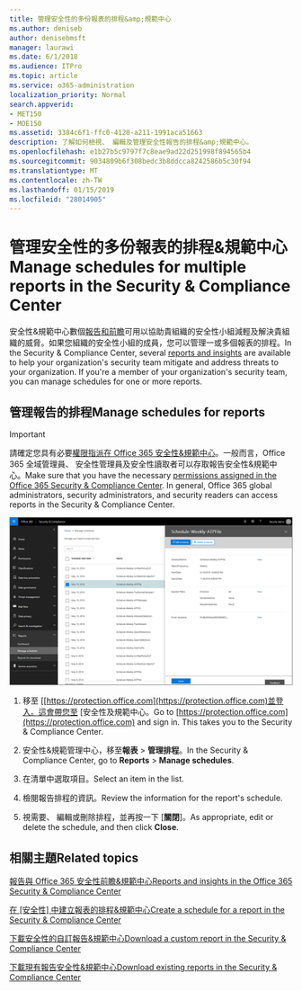 ```yaml
---
title: 管理安全性的多份報表的排程&amp;規範中心
ms.author: deniseb
author: denisebmsft
manager: laurawi
ms.date: 6/1/2018
ms.audience: ITPro
ms.topic: article
ms.service: o365-administration
localization_priority: Normal
search.appverid:
- MET150
- MOE150
ms.assetid: 3384c6f1-ffc0-4120-a211-1991aca51663
description: 了解如何檢視、 編輯及管理安全性報告的排程&amp;規範中心。
ms.openlocfilehash: e1b27b5c9797f7c8eae9ad22d251998f894565b4
ms.sourcegitcommit: 9034809b6f308bedc3b8ddcca8242586b5c30f94
ms.translationtype: MT
ms.contentlocale: zh-TW
ms.lasthandoff: 01/15/2019
ms.locfileid: "28014905"
---
```

# <a name="manage-schedules-for-multiple-reports-in-the-security-amp-compliance-center"></a><span data-ttu-id="811d1-103">管理安全性的多份報表的排程&amp;規範中心</span><span class="sxs-lookup"><span data-stu-id="811d1-103">Manage schedules for multiple reports in the Security &amp; Compliance Center</span></span>

<span data-ttu-id="811d1-p101">安全性&amp;規範中心數個[報告和前瞻](reports-and-insights-in-security-and-compliance.md)可用以協助貴組織的安全性小組減輕及解決貴組織的威脅。如果您組織的安全性小組的成員，您可以管理一或多個報表的排程。</span><span class="sxs-lookup"><span data-stu-id="811d1-p101">In the Security &amp; Compliance Center, several [reports and insights](reports-and-insights-in-security-and-compliance.md) are available to help your organization's security team mitigate and address threats to your organization. If you're a member of your organization's security team, you can manage schedules for one or more reports.</span></span> 
  
## <a name="manage-schedules-for-reports"></a><span data-ttu-id="811d1-106">管理報告的排程</span><span class="sxs-lookup"><span data-stu-id="811d1-106">Manage schedules for reports</span></span>

> [!IMPORTANT]
> <span data-ttu-id="811d1-p102">請確定您具有必要[權限指派在 Office 365 安全性&amp;規範中心](permissions-in-the-security-and-compliance-center.md)。一般而言，Office 365 全域管理員、 安全性管理員及安全性讀取者可以存取報告安全性&amp;規範中心。</span><span class="sxs-lookup"><span data-stu-id="811d1-p102">Make sure that you have the necessary [permissions assigned in the Office 365 Security &amp; Compliance Center](permissions-in-the-security-and-compliance-center.md). In general, Office 365 global administrators, security administrators, and security readers can access reports in the Security &amp; Compliance Center.</span></span> 
  
![安全性&amp;規範中心選擇報告\>管理排程](media/efa5e2f9-bf73-4f85-acea-f1ca7e2bca5e.png)

1. <span data-ttu-id="811d1-p103">移至 [[https://protection.office.com](https://protection.office.com)並登入。這會帶您至 [安全性及規範中心。</span><span class="sxs-lookup"><span data-stu-id="811d1-p103">Go to [https://protection.office.com](https://protection.office.com) and sign in. This takes you to the Security & Compliance Center.</span></span>

2. <span data-ttu-id="811d1-112">安全性&amp;規範管理中心，移至**報表** \> **管理排程**。</span><span class="sxs-lookup"><span data-stu-id="811d1-112">In the Security &amp; Compliance Center, go to **Reports** \> **Manage schedules**.</span></span>
    
3. <span data-ttu-id="811d1-113">在清單中選取項目。</span><span class="sxs-lookup"><span data-stu-id="811d1-113">Select an item in the list.</span></span>
    
4. <span data-ttu-id="811d1-114">檢閱報告排程的資訊。</span><span class="sxs-lookup"><span data-stu-id="811d1-114">Review the information for the report's schedule.</span></span>
    
5. <span data-ttu-id="811d1-115">視需要、 編輯或刪除排程，並再按一下 [**關閉**]。</span><span class="sxs-lookup"><span data-stu-id="811d1-115">As appropriate, edit or delete the schedule, and then click **Close**.</span></span>
    
## <a name="related-topics"></a><span data-ttu-id="811d1-116">相關主題</span><span class="sxs-lookup"><span data-stu-id="811d1-116">Related topics</span></span>

[<span data-ttu-id="811d1-117">報告與 Office 365 安全性前瞻&amp;規範中心</span><span class="sxs-lookup"><span data-stu-id="811d1-117">Reports and insights in the Office 365 Security &amp; Compliance Center</span></span>](reports-and-insights-in-security-and-compliance.md)
  
<span data-ttu-id="811d1-118">[在 [安全性] 中建立報表的排程&amp;規範中心](create-a-schedule-for-a-report.md)</span><span class="sxs-lookup"><span data-stu-id="811d1-118">[Create a schedule for a report in the Security &amp; Compliance Center](create-a-schedule-for-a-report.md)</span></span>
  
[<span data-ttu-id="811d1-119">下載安全性的自訂報告&amp;規範中心</span><span class="sxs-lookup"><span data-stu-id="811d1-119">Download a custom report in the Security &amp; Compliance Center</span></span>](set-up-and-download-a-custom-report.md)
  
[<span data-ttu-id="811d1-120">下載現有報告安全性&amp;規範中心</span><span class="sxs-lookup"><span data-stu-id="811d1-120">Download existing reports in the Security &amp; Compliance Center</span></span>](download-existing-reports.md)
  


